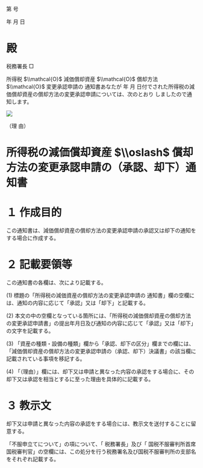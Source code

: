 第 号

年 月 日

# 殿

税務署長 □

所得税 $\\mathcal{O}$ 減価償却資産 $\\mathcal{O}$ 償却方法 $\\mathcal{O}$ 変更承認申請の 通知書あなたが 年 月 日付でされた所得税の減価償却資産の償却方法の変更承認申請については、次のとおり しましたので通知します。

![](https://www.nta.go.jp/tmp/e731f6ff-e3f1-4c22-acdb-ae3ae83daaf6/images/fe01670cf2a4762b3d65ee09a7ff5eb36b68a7693901b1b083a93ae7a76bd1dd.jpg)

（理 由）

# 所得税の減価償却資産 $\\oslash$ 償却方法の変更承認申請の（承認、却下）通知書

# １ 作成目的

この通知書は、減価償却資産の償却方法の変更承認申請の承認又は却下の通知をする場合に作成する。

# ２ 記載要領等

この通知書の各欄は、次により記載する。

(1) 標題の「所得税の減価資産の償却方法の変更承認申請の 通知書」欄の空欄には、通知の内容に応じて「承認」又は「却下」と記載する。

(2) 本文の中の空欄となっている箇所には、「所得税の減価償却資産の償却方法の変更承認申請書」の提出年月日及び通知の内容に応じて「承認」又は「却下」の文字を記載する。

(3) 「資産の種類・設備の種類」欄から「承認、却下の区分」欄までの欄には、「減価償却資産の償却方法の変更承認申請の（承認、却下）決議書」の該当欄に記載されている事項を移記する。

(4) 「（理由）」欄には、却下又は申請と異なった内容の承認をする場合に、その却下又は承認を相当とするに至った理由を具体的に記載する。

# ３ 教示文

却下又は申請と異なった内容の承認をする場合には、教示文を送付することに留意する。

「不服申立てについて」の項について、「 税務署長」及び「 国税不服審判所首席国税審判官」の空欄には、この処分を行う税務署名及び国税不服審判所の支部名をそれぞれ記載する。